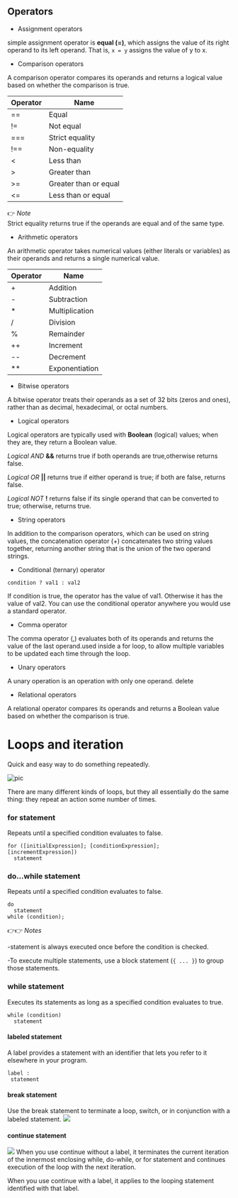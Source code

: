 ## Operators
* Assignment operators

simple assignment operator is **equal (=)**, which assigns the value of its right operand to its left operand. That is, ``` x = y ``` assigns the value of y to x.
* Comparison operators

A comparison operator compares its operands and returns a logical value based on whether the comparison is true.

| Operator    | Name                  |
| ----------- | -----------           |
|    ==       | Equal                 |  
|    !=       | Not equal             |  
|    ===      | Strict equality       |  
|    !==      | Non-equality          |
|     <       | Less than	            |
|     >       | Greater than          |
|     >=      | Greater than or equal |
|     <=      | Less than or equal    |

👉
*Note* 	
Strict equality returns true if the operands are equal and of the same type.


* Arithmetic operators

An arithmetic operator takes numerical values (either literals or variables) as their operands and returns a single numerical value.

| Operator    | Name           |
| ----------- | -----------    |
|      +      | Addition       |  
|      -      | Subtraction    |
|      *      | Multiplication |
|      /      | Division       |
|      %      | Remainder      |  
|     ++      | Increment      |
|     --      | Decrement      |
|     **      | Exponentiation |

* Bitwise operators

A bitwise operator treats their operands as a set of 32 bits (zeros and ones), rather than as decimal, hexadecimal, or octal numbers.

* Logical operators

Logical operators are typically used with **Boolean** (logical) values; when they are, they return a Boolean value. 


 *Logical AND* **&&** returns true if both operands are true,otherwise returns false.

 *Logical OR* **||** returns true if either operand is true; if both are false, returns false.

 *Logical NOT* **!** returns false if its single operand that can be converted to true; otherwise, returns true.

* String operators

In addition to the comparison operators, which can be used on string values, the concatenation operator (+) concatenates two string values together, returning another string that is the union of the two operand strings.

* Conditional (ternary) operator
 ```
condition ? val1 : val2
 ```
 If condition is true, the operator has the value of val1. Otherwise it has the value of val2. You can use the conditional operator anywhere you would use a standard operator.   
* Comma operator

 The comma operator (,) evaluates both of its operands and returns the value of the last operand.used inside a for loop, to allow multiple variables to be updated each time through the loop.

* Unary operators

A unary operation is an operation with only one operand.
delete

* Relational operators

A relational operator compares its operands and returns a Boolean value based on whether the comparison is true.

# Loops and iteration
 Quick and easy way to do something repeatedly.



![pic](https://i.ytimg.com/vi/eSYeHlwDCNA/maxresdefault.jpg)

There are many different kinds of loops, but they all essentially do the same thing: they repeat an action some number of times.

### for statement 
Repeats until a specified condition evaluates to false.
```
for ([initialExpression]; [conditionExpression]; [incrementExpression])
  statement
  ```

### do...while statement
Repeats until a specified condition evaluates to false.

```
do
  statement
while (condition);
```
👉👉
*Notes*

-statement is always executed once before the condition is checked.

-To execute multiple statements, use a block statement (``` { ... } ```) to group those statements.

### while statement

Executes its statements as long as a specified condition evaluates to true. 
```
while (condition)
  statement
  ```
  #### **labeled statement**
  A label provides a statement with an identifier that lets you refer to it elsewhere in your program. 
  ```
  label :
   statement
   ```

  #### **break statement**
Use the break statement to terminate a loop, switch, or in conjunction with a labeled statement.
  ![](https://cdn.programiz.com/sites/tutorial2program/files/javascript-break-statement.png)

#### **continue statement**
![](https://cdn.programiz.com/sites/tutorial2program/files/java-continue.png)
When you use continue without a label, it terminates the current iteration of the innermost enclosing while, do-while, or for statement and continues execution of the loop with the next iteration.

When you use continue with a label, it applies to the looping statement identified with that label.